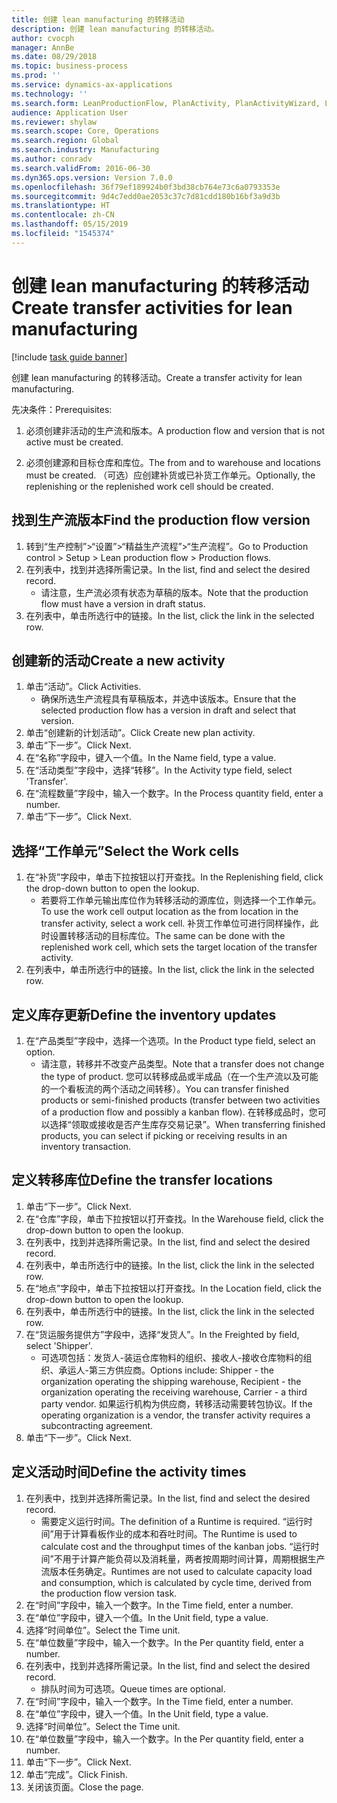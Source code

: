 ```yaml
---
title: 创建 lean manufacturing 的转移活动
description: 创建 lean manufacturing 的转移活动。
author: cvocph
manager: AnnBe
ms.date: 08/29/2018
ms.topic: business-process
ms.prod: ''
ms.service: dynamics-ax-applications
ms.technology: ''
ms.search.form: LeanProductionFlow, PlanActivity, PlanActivityWizard, LeanWorkCellLookup, InventLocationIdLookup
audience: Application User
ms.reviewer: shylaw
ms.search.scope: Core, Operations
ms.search.region: Global
ms.search.industry: Manufacturing
ms.author: conradv
ms.search.validFrom: 2016-06-30
ms.dyn365.ops.version: Version 7.0.0
ms.openlocfilehash: 36f79ef189924b0f3bd38cb764e73c6a0793353e
ms.sourcegitcommit: 9d4c7edd0ae2053c37c7d81cdd180b16bf3a9d3b
ms.translationtype: HT
ms.contentlocale: zh-CN
ms.lasthandoff: 05/15/2019
ms.locfileid: "1545374"
---
```

# <a name="create-transfer-activities-for-lean-manufacturing"></a><span data-ttu-id="9f6d2-103">创建 lean manufacturing 的转移活动</span><span class="sxs-lookup"><span data-stu-id="9f6d2-103">Create transfer activities for lean manufacturing</span></span>

[!include [task guide banner](../../includes/task-guide-banner.md)]

<span data-ttu-id="9f6d2-104">创建 lean manufacturing 的转移活动。</span><span class="sxs-lookup"><span data-stu-id="9f6d2-104">Create a transfer activity for lean manufacturing.</span></span> 

<span data-ttu-id="9f6d2-105">先决条件：</span><span class="sxs-lookup"><span data-stu-id="9f6d2-105">Prerequisites:</span></span> 

1. <span data-ttu-id="9f6d2-106">必须创建非活动的生产流和版本。</span><span class="sxs-lookup"><span data-stu-id="9f6d2-106">A production flow and version that is not active must be created.</span></span>

2. <span data-ttu-id="9f6d2-107">必须创建源和目标仓库和库位。</span><span class="sxs-lookup"><span data-stu-id="9f6d2-107">The from and to warehouse and locations must be created.</span></span> <span data-ttu-id="9f6d2-108">（可选）应创建补货或已补货工作单元。</span><span class="sxs-lookup"><span data-stu-id="9f6d2-108">Optionally, the replenishing or the replenished work cell should be created.</span></span>


## <a name="find-the-production-flow-version"></a><span data-ttu-id="9f6d2-109">找到生产流版本</span><span class="sxs-lookup"><span data-stu-id="9f6d2-109">Find the production flow version</span></span>
1. <span data-ttu-id="9f6d2-110">转到“生产控制”>“设置”>“精益生产流程”>“生产流程”。</span><span class="sxs-lookup"><span data-stu-id="9f6d2-110">Go to Production control > Setup > Lean production flow > Production flows.</span></span>
2. <span data-ttu-id="9f6d2-111">在列表中，找到并选择所需记录。</span><span class="sxs-lookup"><span data-stu-id="9f6d2-111">In the list, find and select the desired record.</span></span>
    * <span data-ttu-id="9f6d2-112">请注意，生产流必须有状态为草稿的版本。</span><span class="sxs-lookup"><span data-stu-id="9f6d2-112">Note that the production flow must have a version in draft status.</span></span>  
3. <span data-ttu-id="9f6d2-113">在列表中，单击所选行中的链接。</span><span class="sxs-lookup"><span data-stu-id="9f6d2-113">In the list, click the link in the selected row.</span></span>

## <a name="create-a-new-activity"></a><span data-ttu-id="9f6d2-114">创建新的活动</span><span class="sxs-lookup"><span data-stu-id="9f6d2-114">Create a new activity</span></span>
1. <span data-ttu-id="9f6d2-115">单击“活动”。</span><span class="sxs-lookup"><span data-stu-id="9f6d2-115">Click Activities.</span></span>
    * <span data-ttu-id="9f6d2-116">确保所选生产流程具有草稿版本，并选中该版本。</span><span class="sxs-lookup"><span data-stu-id="9f6d2-116">Ensure that the selected production flow has a version in draft and select that version.</span></span>  
2. <span data-ttu-id="9f6d2-117">单击“创建新的计划活动”。</span><span class="sxs-lookup"><span data-stu-id="9f6d2-117">Click Create new plan activity.</span></span>
3. <span data-ttu-id="9f6d2-118">单击“下一步”。</span><span class="sxs-lookup"><span data-stu-id="9f6d2-118">Click Next.</span></span>
4. <span data-ttu-id="9f6d2-119">在“名称”字段中，键入一个值。</span><span class="sxs-lookup"><span data-stu-id="9f6d2-119">In the Name field, type a value.</span></span>
5. <span data-ttu-id="9f6d2-120">在“活动类型”字段中，选择“转移”。</span><span class="sxs-lookup"><span data-stu-id="9f6d2-120">In the Activity type field, select 'Transfer'.</span></span>
6. <span data-ttu-id="9f6d2-121">在“流程数量”字段中，输入一个数字。</span><span class="sxs-lookup"><span data-stu-id="9f6d2-121">In the Process quantity field, enter a number.</span></span>
7. <span data-ttu-id="9f6d2-122">单击“下一步”。</span><span class="sxs-lookup"><span data-stu-id="9f6d2-122">Click Next.</span></span>

## <a name="select-the-work-cells"></a><span data-ttu-id="9f6d2-123">选择“工作单元”</span><span class="sxs-lookup"><span data-stu-id="9f6d2-123">Select the Work cells</span></span>
1. <span data-ttu-id="9f6d2-124">在“补货”字段中，单击下拉按钮以打开查找。</span><span class="sxs-lookup"><span data-stu-id="9f6d2-124">In the Replenishing field, click the drop-down button to open the lookup.</span></span>
    * <span data-ttu-id="9f6d2-125">若要将工作单元输出库位作为转移活动的源库位，则选择一个工作单元。</span><span class="sxs-lookup"><span data-stu-id="9f6d2-125">To use the work cell output location as the from location in the transfer activity, select a work cell.</span></span> <span data-ttu-id="9f6d2-126">补货工作单位可进行同样操作，此时设置转移活动的目标库位。</span><span class="sxs-lookup"><span data-stu-id="9f6d2-126">The same can be done with the replenished work cell, which sets the target location of the transfer activity.</span></span>  
2. <span data-ttu-id="9f6d2-127">在列表中，单击所选行中的链接。</span><span class="sxs-lookup"><span data-stu-id="9f6d2-127">In the list, click the link in the selected row.</span></span>

## <a name="define-the-inventory-updates"></a><span data-ttu-id="9f6d2-128">定义库存更新</span><span class="sxs-lookup"><span data-stu-id="9f6d2-128">Define the inventory updates</span></span>
1. <span data-ttu-id="9f6d2-129">在“产品类型”字段中，选择一个选项。</span><span class="sxs-lookup"><span data-stu-id="9f6d2-129">In the Product type field, select an option.</span></span>
    * <span data-ttu-id="9f6d2-130">请注意，转移并不改变产品类型。</span><span class="sxs-lookup"><span data-stu-id="9f6d2-130">Note that a transfer does not change the type of product.</span></span> <span data-ttu-id="9f6d2-131">您可以转移成品或半成品（在一个生产流以及可能的一个看板流的两个活动之间转移）。</span><span class="sxs-lookup"><span data-stu-id="9f6d2-131">You can transfer finished products or semi-finished products (transfer between two activities of a production flow and possibly a kanban flow).</span></span>     <span data-ttu-id="9f6d2-132"> 在转移成品时，您可以选择“领取或接收是否产生库存交易记录”。</span><span class="sxs-lookup"><span data-stu-id="9f6d2-132">When transferring finished products, you can select if picking or receiving results in an inventory transaction.</span></span>  

## <a name="define-the-transfer-locations"></a><span data-ttu-id="9f6d2-133">定义转移库位</span><span class="sxs-lookup"><span data-stu-id="9f6d2-133">Define the transfer locations</span></span>
1. <span data-ttu-id="9f6d2-134">单击“下一步”。</span><span class="sxs-lookup"><span data-stu-id="9f6d2-134">Click Next.</span></span>
2. <span data-ttu-id="9f6d2-135">在“仓库”字段，单击下拉按钮以打开查找。</span><span class="sxs-lookup"><span data-stu-id="9f6d2-135">In the Warehouse field, click the drop-down button to open the lookup.</span></span>
3. <span data-ttu-id="9f6d2-136">在列表中，找到并选择所需记录。</span><span class="sxs-lookup"><span data-stu-id="9f6d2-136">In the list, find and select the desired record.</span></span>
4. <span data-ttu-id="9f6d2-137">在列表中，单击所选行中的链接。</span><span class="sxs-lookup"><span data-stu-id="9f6d2-137">In the list, click the link in the selected row.</span></span>
5. <span data-ttu-id="9f6d2-138">在“地点”字段中，单击下拉按钮以打开查找。</span><span class="sxs-lookup"><span data-stu-id="9f6d2-138">In the Location field, click the drop-down button to open the lookup.</span></span>
6. <span data-ttu-id="9f6d2-139">在列表中，单击所选行中的链接。</span><span class="sxs-lookup"><span data-stu-id="9f6d2-139">In the list, click the link in the selected row.</span></span>
7. <span data-ttu-id="9f6d2-140">在“货运服务提供方”字段中，选择“发货人”。</span><span class="sxs-lookup"><span data-stu-id="9f6d2-140">In the Freighted by field, select 'Shipper'.</span></span>
    * <span data-ttu-id="9f6d2-141">可选项包括：发货人-装运仓库物料的组织、接收人-接收仓库物料的组织、承运人-第三方供应商。</span><span class="sxs-lookup"><span data-stu-id="9f6d2-141">Options include: Shipper - the organization operating the shipping warehouse, Recipient -  the organization operating the receiving warehouse, Carrier - a third party vendor.</span></span> <span data-ttu-id="9f6d2-142">如果运行机构为供应商，转移活动需要转包协议。</span><span class="sxs-lookup"><span data-stu-id="9f6d2-142">If the operating organization is a vendor, the transfer activity requires a subcontracting agreement.</span></span>  
8. <span data-ttu-id="9f6d2-143">单击“下一步”。</span><span class="sxs-lookup"><span data-stu-id="9f6d2-143">Click Next.</span></span>

## <a name="define-the-activity-times"></a><span data-ttu-id="9f6d2-144">定义活动时间</span><span class="sxs-lookup"><span data-stu-id="9f6d2-144">Define the activity times</span></span>
1. <span data-ttu-id="9f6d2-145">在列表中，找到并选择所需记录。</span><span class="sxs-lookup"><span data-stu-id="9f6d2-145">In the list, find and select the desired record.</span></span>
    * <span data-ttu-id="9f6d2-146">需要定义运行时间。</span><span class="sxs-lookup"><span data-stu-id="9f6d2-146">The definition of a Runtime is required.</span></span> <span data-ttu-id="9f6d2-147">“运行时间”用于计算看板作业的成本和吞吐时间。</span><span class="sxs-lookup"><span data-stu-id="9f6d2-147">The Runtime is used to calculate cost and the throughput times of the kanban jobs.</span></span> <span data-ttu-id="9f6d2-148">“运行时间”不用于计算产能负荷以及消耗量，两者按周期时间计算，周期根据生产流版本任务确定。</span><span class="sxs-lookup"><span data-stu-id="9f6d2-148">Runtimes are not used to calculate capacity load and consumption, which is calculated by cycle time, derived from the production flow version task.</span></span>  
2. <span data-ttu-id="9f6d2-149">在“时间”字段中，输入一个数字。</span><span class="sxs-lookup"><span data-stu-id="9f6d2-149">In the Time field, enter a number.</span></span>
3. <span data-ttu-id="9f6d2-150">在“单位”字段中，键入一个值。</span><span class="sxs-lookup"><span data-stu-id="9f6d2-150">In the Unit field, type a value.</span></span>
4. <span data-ttu-id="9f6d2-151">选择“时间单位”。</span><span class="sxs-lookup"><span data-stu-id="9f6d2-151">Select the Time unit.</span></span>
5. <span data-ttu-id="9f6d2-152">在“单位数量”字段中，输入一个数字。</span><span class="sxs-lookup"><span data-stu-id="9f6d2-152">In the Per quantity field, enter a number.</span></span>
6. <span data-ttu-id="9f6d2-153">在列表中，找到并选择所需记录。</span><span class="sxs-lookup"><span data-stu-id="9f6d2-153">In the list, find and select the desired record.</span></span>
    * <span data-ttu-id="9f6d2-154">排队时间为可选项。</span><span class="sxs-lookup"><span data-stu-id="9f6d2-154">Queue times are optional.</span></span>  
7. <span data-ttu-id="9f6d2-155">在“时间”字段中，输入一个数字。</span><span class="sxs-lookup"><span data-stu-id="9f6d2-155">In the Time field, enter a number.</span></span>
8. <span data-ttu-id="9f6d2-156">在“单位”字段中，键入一个值。</span><span class="sxs-lookup"><span data-stu-id="9f6d2-156">In the Unit field, type a value.</span></span>
9. <span data-ttu-id="9f6d2-157">选择“时间单位”。</span><span class="sxs-lookup"><span data-stu-id="9f6d2-157">Select the Time unit.</span></span>
10. <span data-ttu-id="9f6d2-158">在“单位数量”字段中，输入一个数字。</span><span class="sxs-lookup"><span data-stu-id="9f6d2-158">In the Per quantity field, enter a number.</span></span>
11. <span data-ttu-id="9f6d2-159">单击“下一步”。</span><span class="sxs-lookup"><span data-stu-id="9f6d2-159">Click Next.</span></span>
12. <span data-ttu-id="9f6d2-160">单击“完成”。</span><span class="sxs-lookup"><span data-stu-id="9f6d2-160">Click Finish.</span></span>
13. <span data-ttu-id="9f6d2-161">关闭该页面。</span><span class="sxs-lookup"><span data-stu-id="9f6d2-161">Close the page.</span></span>

